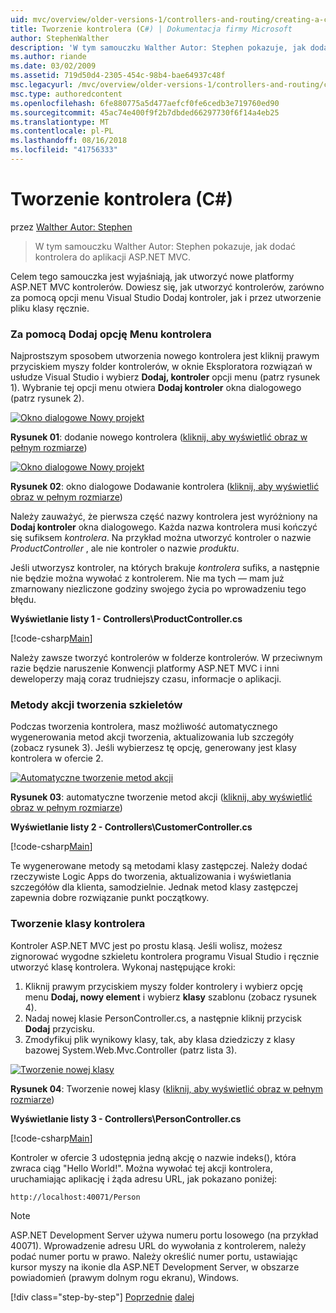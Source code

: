 ```yaml
---
uid: mvc/overview/older-versions-1/controllers-and-routing/creating-a-controller-cs
title: Tworzenie kontrolera (C#) | Dokumentacja firmy Microsoft
author: StephenWalther
description: 'W tym samouczku Walther Autor: Stephen pokazuje, jak dodać kontrolera do aplikacji ASP.NET MVC.'
ms.author: riande
ms.date: 03/02/2009
ms.assetid: 719d50d4-2305-454c-98b4-bae64937c48f
msc.legacyurl: /mvc/overview/older-versions-1/controllers-and-routing/creating-a-controller-cs
msc.type: authoredcontent
ms.openlocfilehash: 6fe880775a5d477aefcf0fe6cedb3e719760ed90
ms.sourcegitcommit: 45ac74e400f9f2b7dbded66297730f6f14a4eb25
ms.translationtype: MT
ms.contentlocale: pl-PL
ms.lasthandoff: 08/16/2018
ms.locfileid: "41756333"
---
```

<a name="creating-a-controller-c"></a>Tworzenie kontrolera (C#)
====================
przez [Walther Autor: Stephen](https://github.com/StephenWalther)

> W tym samouczku Walther Autor: Stephen pokazuje, jak dodać kontrolera do aplikacji ASP.NET MVC.


Celem tego samouczka jest wyjaśniają, jak utworzyć nowe platformy ASP.NET MVC kontrolerów. Dowiesz się, jak utworzyć kontrolerów, zarówno za pomocą opcji menu Visual Studio Dodaj kontroler, jak i przez utworzenie pliku klasy ręcznie.

### <a name="using-the-add-controller-menu-option"></a>Za pomocą Dodaj opcję Menu kontrolera

Najprostszym sposobem utworzenia nowego kontrolera jest kliknij prawym przyciskiem myszy folder kontrolerów, w oknie Eksploratora rozwiązań w usłudze Visual Studio i wybierz **Dodaj, kontroler** opcji menu (patrz rysunek 1). Wybranie tej opcji menu otwiera **Dodaj kontroler** okna dialogowego (patrz rysunek 2).


[![Okno dialogowe Nowy projekt](creating-a-controller-cs/_static/image1.jpg)](creating-a-controller-cs/_static/image1.png)

**Rysunek 01**: dodanie nowego kontrolera ([kliknij, aby wyświetlić obraz w pełnym rozmiarze](creating-a-controller-cs/_static/image2.png))


[![Okno dialogowe Nowy projekt](creating-a-controller-cs/_static/image2.jpg)](creating-a-controller-cs/_static/image3.png)

**Rysunek 02**: okno dialogowe Dodawanie kontrolera ([kliknij, aby wyświetlić obraz w pełnym rozmiarze](creating-a-controller-cs/_static/image4.png))


Należy zauważyć, że pierwsza część nazwy kontrolera jest wyróżniony na **Dodaj kontroler** okna dialogowego. Każda nazwa kontrolera musi kończyć się sufiksem *kontrolera*. Na przykład można utworzyć kontroler o nazwie *ProductController* , ale nie kontroler o nazwie *produktu*.


Jeśli utworzysz kontroler, na których brakuje *kontrolera* sufiks, a następnie nie będzie można wywołać z kontrolerem. Nie ma tych — mam już zmarnowany niezliczone godziny swojego życia po wprowadzeniu tego błędu.


**Wyświetlanie listy 1 - Controllers\ProductController.cs**

[!code-csharp[Main](creating-a-controller-cs/samples/sample1.cs)]

Należy zawsze tworzyć kontrolerów w folderze kontrolerów. W przeciwnym razie będzie naruszenie Konwencji platformy ASP.NET MVC i inni deweloperzy mają coraz trudniejszy czasu, informacje o aplikacji.

### <a name="scaffolding-action-methods"></a>Metody akcji tworzenia szkieletów

Podczas tworzenia kontrolera, masz możliwość automatycznego wygenerowania metod akcji tworzenia, aktualizowania lub szczegóły (zobacz rysunek 3). Jeśli wybierzesz tę opcję, generowany jest klasy kontrolera w ofercie 2.


[![Automatyczne tworzenie metod akcji](creating-a-controller-cs/_static/image3.jpg)](creating-a-controller-cs/_static/image5.png)

**Rysunek 03**: automatyczne tworzenie metod akcji ([kliknij, aby wyświetlić obraz w pełnym rozmiarze](creating-a-controller-cs/_static/image6.png))


**Wyświetlanie listy 2 - Controllers\CustomerController.cs**

[!code-csharp[Main](creating-a-controller-cs/samples/sample2.cs)]

Te wygenerowane metody są metodami klasy zastępczej. Należy dodać rzeczywiste Logic Apps do tworzenia, aktualizowania i wyświetlania szczegółów dla klienta, samodzielnie. Jednak metod klasy zastępczej zapewnia dobre rozwiązanie punkt początkowy.

### <a name="creating-a-controller-class"></a>Tworzenie klasy kontrolera

Kontroler ASP.NET MVC jest po prostu klasą. Jeśli wolisz, możesz zignorować wygodne szkieletu kontrolera programu Visual Studio i ręcznie utworzyć klasę kontrolera. Wykonaj następujące kroki:

1. Kliknij prawym przyciskiem myszy folder kontrolery i wybierz opcję menu **Dodaj, nowy element** i wybierz **klasy** szablonu (zobacz rysunek 4).
2. Nadaj nowej klasie PersonController.cs, a następnie kliknij przycisk **Dodaj** przycisku.
3. Zmodyfikuj plik wynikowy klasy, tak, aby klasa dziedziczy z klasy bazowej System.Web.Mvc.Controller (patrz lista 3).


[![Tworzenie nowej klasy](creating-a-controller-cs/_static/image4.jpg)](creating-a-controller-cs/_static/image7.png)

**Rysunek 04**: Tworzenie nowej klasy ([kliknij, aby wyświetlić obraz w pełnym rozmiarze](creating-a-controller-cs/_static/image8.png))


**Wyświetlanie listy 3 - Controllers\PersonController.cs**

[!code-csharp[Main](creating-a-controller-cs/samples/sample3.cs)]

Kontroler w ofercie 3 udostępnia jedną akcję o nazwie indeks(), która zwraca ciąg "Hello World!". Można wywołać tej akcji kontrolera, uruchamiając aplikację i żąda adresu URL, jak pokazano poniżej:

`http://localhost:40071/Person`

> [!NOTE]
> 
> ASP.NET Development Server używa numeru portu losowego (na przykład 40071). Wprowadzenie adresu URL do wywołania z kontrolerem, należy podać numer portu w prawo. Należy określić numer portu, ustawiając kursor myszy na ikonie dla ASP.NET Development Server, w obszarze powiadomień (prawym dolnym rogu ekranu), Windows.
> 
> [!div class="step-by-step"]
> [Poprzednie](adding-dynamic-content-to-a-cached-page-cs.md)
> [dalej](creating-an-action-cs.md)
